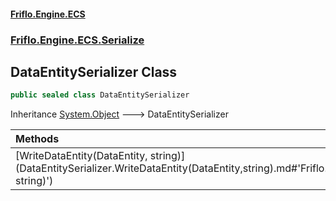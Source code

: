 #### [Friflo.Engine.ECS](index.md#'index')
### [Friflo.Engine.ECS.Serialize](Friflo.Engine.ECS.Serialize.md#'Friflo.Engine.ECS.Serialize')

## DataEntitySerializer Class

```csharp
public sealed class DataEntitySerializer
```

Inheritance [System.Object](https://docs.microsoft.com/en-us/dotnet/api/System.Object#'System.Object') &#129106; DataEntitySerializer

| Methods | |
| :--- | :--- |
| [WriteDataEntity(DataEntity, string)](DataEntitySerializer.WriteDataEntity(DataEntity,string).md#'Friflo.Engine.ECS.Serialize.DataEntitySerializer.WriteDataEntity(Friflo.Engine.ECS.Serialize.DataEntity, string)') | |
